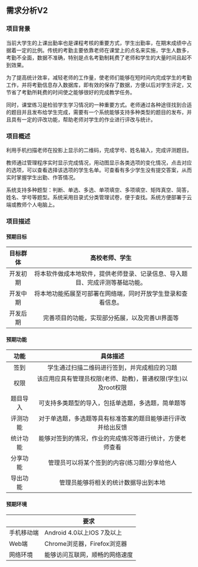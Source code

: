 ## 需求分析V2

### 项目背景

当前大学生的上课出勤率也是课程考核的重要方式，学生出勤率，在期末成绩中占据着一定的比例。传统的考勤主要依靠老师在课堂上的点名来实施，学生人数多，考勤不全面，数据不准确，特别是点名考勤制耗费了老师和学生的大量时间且起不到效果。

为了提高统计效率，减轻老师的工作量，使老师们能够在短时间内完成学生的考勤工作，并将考勤信息存入数据库，即有效的保存了数据，方便以后对学生评定，又节省了考勤所耗费的时间使之能够很好的完成教学任务。

同时，课堂练习是检验学生学习情况的一种重要方式。老师通过各种途径找到合适的题目并且发布给学生完成，需要有一个系统能够支持多种类型的题目的发布，并且具有一定的评改功能，帮助老师对学生的作业进行评改与统计。

### 项目概述

利用手机扫描老师在投影上显示的二维码，完成学号、姓名输入，完成评测题目。

教师通过管理程序实时显示完成情况，用动图显示各类选项的变化情况，点击对应的选项，可以查看选择该选项的学生名单。可查看有多少学生没有提交答案，从而实时掌握学生出勤、作答情况。

系统支持多种题型：判断、单选、多选、单项填空、多项填空、矩阵真空、简答，姓名、学号等题型。系统采用目录式分类管理试卷，便于查找。系统方便部署于云端或教师个人电脑上。

### 项目描述

#### 预期目标

|目标群体|高校老师、学生|
|:------:|:------------:|
|开发初期|将本软件做成本地软件，提供老师登录、记录信息、导入题目、完成评测等基础功能。|
|开发中期|将本地功能拓展至可部署在网络端，同时开放学生登录和查看信息。|
|开发后期|完善项目的功能，实现部分拓展，以及完善UI界面等|

#### 预期功能

|功能|具体描述|
|:--:|:------:|
|签到|学生通过扫描二维码进行签到，并完成相应的习题|
|权限|该应用应具有管理员权限(老师、助教)，普通权限(学生)以及root权限|
|题目导入|可支持多类题型的导入，包括单选题，多选题，简单题等|
|评测功能|对于单选题，多选题等具有标准答案的题目能够进行评改并给出反馈|
|统计功能|能够对签到的情况，作业的完成情况等进行统计，方便老师查看|
|分享功能|管理员可以将某个签到的内容(练习题)分享给他人|
|导出功能|管理员能够将相关的统计数据导出到本地|

#### 预期环境

||要求|
|-|-|
|手机移动端|Android 4.0以上IOS 7及以上|
|Web端|Chrome浏览器，Firefox浏览器|
|网络环境|能够访问互联网，顺畅的网络速度|